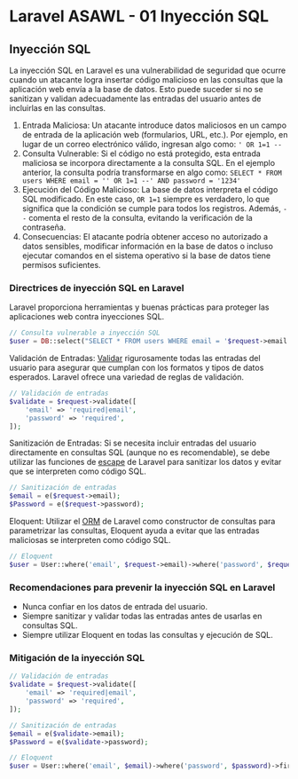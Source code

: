 # Laravel ASAWL - 01 Inyección SQL

##	Inyección SQL

La inyección SQL en Laravel es una vulnerabilidad de seguridad que ocurre cuando un atacante logra insertar código malicioso en las consultas que la aplicación web envía a la base de datos. Esto puede suceder si no se sanitizan y validan adecuadamente las entradas del usuario antes de incluirlas en las consultas.

1.	Entrada Maliciosa: Un atacante introduce datos maliciosos en un campo de entrada de la aplicación web (formularios, URL, etc.). Por ejemplo, en lugar de un correo electrónico válido, ingresan algo como: `' OR 1=1 --`
2.	Consulta Vulnerable: Si el código no está protegido, esta entrada maliciosa se incorpora directamente a la consulta SQL. En el ejemplo anterior, la consulta podría transformarse en algo como: `SELECT * FROM users WHERE email = '' OR 1=1 --' AND password = '1234'`
3.	Ejecución del Código Malicioso: La base de datos interpreta el código SQL modificado. En este caso, `OR 1=1` siempre es verdadero, lo que significa que la condición se cumple para todos los registros. Además, `--` comenta el resto de la consulta, evitando la verificación de la contraseña.
4.	Consecuencias: El atacante podría obtener acceso no autorizado a datos sensibles, modificar información en la base de datos o incluso ejecutar comandos en el sistema operativo si la base de datos tiene permisos suficientes.

###	Directrices de inyección SQL en Laravel

Laravel proporciona herramientas y buenas prácticas para proteger las aplicaciones web contra inyecciones SQL.

```php
// Consulta vulnerable a inyección SQL
$user = DB::select("SELECT * FROM users WHERE email = '$request->email' AND password = '$request->password'");
```

Validación de Entradas: [Validar](https://laravel.com/docs/11.x/validation) rigurosamente todas las entradas del usuario para asegurar que cumplan con los formatos y tipos de datos esperados. Laravel ofrece una variedad de reglas de validación.

```php
// Validación de entradas
$validate = $request->validate([
    'email' => 'required|email',
    'password' => 'required',
]);
```

Sanitización de Entradas: Si se necesita incluir entradas del usuario directamente en consultas SQL (aunque no es recomendable), se debe utilizar las funciones de [escape](https://laravel.com/docs/11.x/strings#method-e) de Laravel para sanitizar los datos  y evitar que se interpreten como código SQL.

```php
// Sanitización de entradas
$email = e($request->email);
$Password = e($request->password);
```

Eloquent: Utilizar el [ORM](https://laravel.com/docs/11.x/eloquent) de Laravel como constructor de consultas para parametrizar las consultas, Eloquent ayuda a evitar que las entradas maliciosas se interpreten como código SQL.

```php
// Eloquent
$user = User::where('email', $request->email)->where('password', $request->password)->first();
```

###	Recomendaciones para prevenir la inyección SQL en Laravel
-	Nunca confiar en los datos de entrada del usuario.
-	Siempre sanitizar y validar todas las entradas antes de usarlas en consultas SQL.
-	Siempre utilizar Eloquent en todas las consultas y ejecución de SQL.

### Mitigación de la inyección SQL

```php
// Validación de entradas
$validate = $request->validate([
    'email' => 'required|email',
    'password' => 'required',
]);

// Sanitización de entradas
$email = e($validate->email);
$Password = e($validate->password);

// Eloquent
$user = User::where('email', $email)->where('password', $password)->first();
```